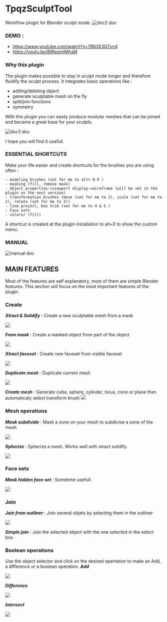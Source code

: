# TpqzSculptTool
Workflow plugin for Blender sculpt mode.
![doc2 doc](manual/doc2.png?raw=true "doc2.doc")

### DEMO :
- https://www.youtube.com/watch?v=7B63X3QTvn4
- https://youtu.be/B9feemIMhaM 


### Why this plugin
The plugin makes possible to stay in sculpt mode longer and therefore fluidify the sculpt process. 
It integrates basic operations like : 
- adding/deleting object
- generate sculptable mesh on the fly
- split/join functions
- symmetry

With this plugin you can easily produce modular meshes that can be joined and became a great base for your sculpts.

![doc3 doc](manual/doc3.png?raw=true "doc3.doc")

I hope you will find it usefull.


### ESSENTIAL SHORTCUTS
Make your life easier and create shortcuts for the brushes you are using often :

    - modeling brushes (set for me to alt+ 0-9 )
    - masking (fill, remove mask)
    - object properties->viewport display->wireframe (will be set in the plugin on the next version)
    - transformation brushes (move (set for me to 1), scale (set for me to 2), rotate (set for me to 3))
    - line project, box trim (set for me to 4 & 5 )
    - Face sets
    - colors/ (fill)

A shortcut is created at the plugin installation to alt+X to show the custom menu.

### MANUAL
![manual doc](manual/doc.png?raw=true "manual.doc")

## MAIN FEATURES
Most of the features are self explanatory, most of them are simple Blender features. This section will focus on the most important features of the plugin.
### Create
***Xtract & Solidify*** : Create a new sculptable mesh  from a mask

![](manual/xtract&solidify.png)

***From mask*** : Create a masked object from part of the object

![](manual/fromMask.png)

***Xtract faceset*** : Create new faceset from visible faceset

![](manual/xtractfacesets.png)

***Duplicate mesh*** : Duplicate current mesh

![](manual/duplicatemesh.png)

***Create mesh*** : Generate  cube, sphere, cylinder, torus, cone or plane then automaticaly select transform brush
![](manual/create.png)

### Mesh operations
***Mask subdivide*** : Mask a zone on your mesh to subdivise a zone of the mesh

![](manual/maskSubdivise.png)

***Spherize*** : Spherize a mesh. Works well with xtract solidify.

![](manual/sbSphere.png)

### Face sets

***Mask hidden face set*** : Sometime usefull.

![](manual/masHiddenfaceset.png)
### Join

***Join from outliner*** : Join several objets by selecting them in the outliner

![](manual/joinFromOutliner.png)

***Simple join*** : Join the selected object with the one selected in the select box.

[](join_op.py)

### Boolean operations
Use the object selector and click on the desired opertation to make an Add, a difference or a boolean operation.
***Add***

![](manual/booleanAdd.png)

***Difference***

![](manual/booleanDifference.png)

***Intersect***

![](manual/booleanIntersect.png)
